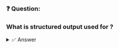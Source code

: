 ### ❓ Question:

### What is structured output used for ?

<details>
  <summary>✅ Answer</summary>

 * **A. Presenting information in a structured manner.**
 * **B. Extracting data from prompts.**

</details>